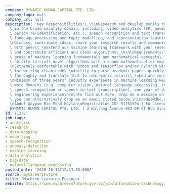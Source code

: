 ```yaml
---
company: DYNAMIC HUMAN CAPITAL PTE. LTD.
company_logo: null
company_url: null
description: "Key Responsibilities:\_\n\nResearch and develop models to solve problems\
  \ in the broad security domain, including: video analytics (FR, anomaly detection,\
  \ person re-identification, etc.), speech recognition and text transcription, natural\
  \ language processing and topic modelling, and representation learning research\_\
  \nDiscuss, contribute ideas, share your research results and communicate effectively\
  \ with peers\_\nExtend our machine learning framework with your research results\
  \ and contribute efficient and clean algorithms\_\n\n\nRequirements:\_\n\nStrong\
  \ grasp of machine learning fundamentals and mathematical concepts\_\nDemonstrated\
  \ ability to craft novel algorithms with a sound mathematical or empirical basis\_\
  \nExtremely comfortable with Python and Tensorflow and/or PyTorch with a penchant\
  \ for writing clean code\_\nAbility to parse academic papers quickly, grasp contents\
  \ thoroughly and translate that to real-world results\_\nLed and mentored teams\_\
  \nMinimum of three years' industry experience in machine learning R&D in one or\
  \ more domains (e.g. computer vision, natural language processing, (Kaldi-based)\
  \ speech recognition or speech-to-text transcription), one year of data pipeline\
  \ engineering experience\n\n\nTo find out more, drop me a message on LinkedIn or\
  \ you can alternatively drop me an email stated below.\n\nabdul@dhc.com.sg\n\n\n\
  \nAbdul Qayyum Bin Mohd Mazlan\nRegistration ID: R1761594 | EA Licence No: 12C6253\n\
  DYNAMIC HUMAN CAPITAL PTE. LTD. | 2 Kallang Avenue #03-08 CT Hub Singapore 339407"
id: 11338
job_tags:
- analytics
- research
- data-mapping
- modelling
- speech-recognition
- anomaly-detection
- machine-learning
- data-analytics
- big-data
- natural-language-processing
posted_date: '2020-10-15T12:13:58.000Z'
source: myCareersFuture
title: 'Machine Learning Engineer '
website: https://www.mycareersfuture.gov.sg/job/information-technology/machine-learning-engineer-dynamic-human-capital-210546281ba1a2c28b2cbe02d2962f7d
---
```


